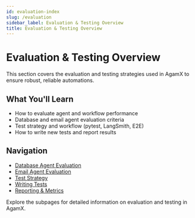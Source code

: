 ```yaml
---
id: evaluation-index
slug: /evaluation
sidebar_label: Evaluation & Testing Overview
title: Evaluation & Testing Overview
---
```


# Evaluation & Testing Overview

This section covers the evaluation and testing strategies used in AgamX to ensure robust, reliable automations.

## What You'll Learn
- How to evaluate agent and workflow performance
- Database and email agent evaluation criteria
- Test strategy and workflow (pytest, LangSmith, E2E)
- How to write new tests and report results

## Navigation
- [Database Agent Evaluation](db-evaluation.md)
- [Email Agent Evaluation](email-evaluation.md)
- [Test Strategy](test-strategy.md)
- [Writing Tests](writing-tests.md)
- [Reporting & Metrics](reporting.md)

Explore the subpages for detailed information on evaluation and testing in AgamX. 